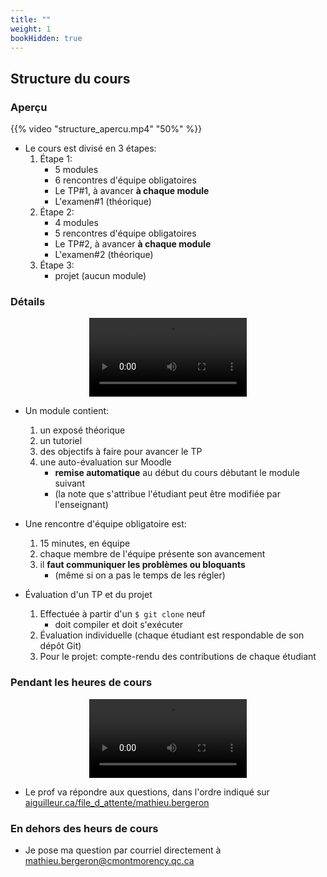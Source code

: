 ```yaml
---
title: ""
weight: 1
bookHidden: true
---
```


## Structure du cours

### Aperçu

{{% video "structure_apercu.mp4" "50%" %}}

* Le cours est divisé en 3 étapes:
    1. Étape 1:
        * 5 modules
        * 6 rencontres d'équipe obligatoires
        * Le TP#1, à avancer **à chaque module**
        * L'examen#1 (théorique)
    1. Étape 2:
        * 4 modules
        * 5 rencontres d'équipe obligatoires
        * Le TP#2, à avancer **à chaque module**
        * L'examen#2 (théorique)
    1. Étape 3: 
        * projet (aucun module)

### Détails

<center>
<video width="50%" src="/cegep/420-4F5-MO/presentation/structure_details.mp4" type="video/mp4" controls>
</center>

* Un module contient:
    1. un exposé théorique
    1. un tutoriel
    1. des objectifs à faire pour avancer le TP
    1. une auto-évaluation sur Moodle
        * **remise automatique** au début du cours débutant le module suivant
        * (la note que s'attribue l'étudiant peut être modifiée par l'enseignant)

* Une rencontre d'équipe obligatoire est:
    1. 15 minutes, en équipe
    1. chaque membre de l'équipe présente son avancement
    1. il **faut communiquer les problèmes ou bloquants**
        * (même si on a pas le temps de les régler)

* Évaluation d'un TP et du projet
    1. Effectuée à partir d'un `$ git clone` neuf
        * doit compiler et doit s'exécuter
    1. Évaluation individuelle (chaque étudiant est respondable de son dépôt Git)
    1. Pour le projet: compte-rendu des contributions de chaque étudiant


### Pendant les heures de cours

<center>
<video width="50%" src="/cegep/420-4F5-MO/presentation/questions.mp4" type="video/mp4" controls>
</center>

* Le prof va répondre aux questions, dans l'ordre
indiqué sur  <a href="https://aiguilleur.ca/file_d_attente/mathieu.bergeron">aiguilleur.ca/file_d_attente/mathieu.bergeron</a>

### En dehors des heurs de cours

* Je pose ma question par courriel directement à <a href="mailto:mathieu.bergeron@cmontmorency.qc.ca">mathieu.bergeron@cmontmorency.qc.ca</a>
